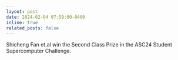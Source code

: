 ```yaml
---
layout: post
date: 2024-02-04 07:59:00-0400
inline: true
related_posts: false
---
```


Shicheng Fan et.al win the Second Class Prize in the ASC24 Student Supercomputer Challenge.